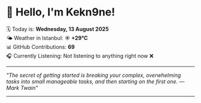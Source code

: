 # 👋 Hello, I'm Kekn9ne!

🗓️ Today is: **Wednesday, 13 August 2025**  
🌤️ Weather in Istanbul: **☀️   +29°C**  
📊 GitHub Contributions: **69**  
🎧 Currently Listening: Not listening to anything right now ❌

---

_"The secret of getting started is breaking your complex, overwhelming tasks into small manageable tasks, and then starting on the first one. — *Mark Twain*"_

---
